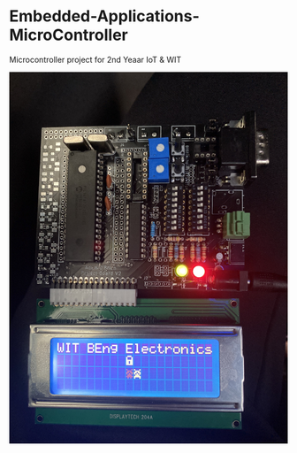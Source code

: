 # Embedded-Applications-MicroController
Microcontroller project for 2nd Yeaar IoT &amp; WIT

<img src="picController.jpg" alt="Microcontroller V2">
